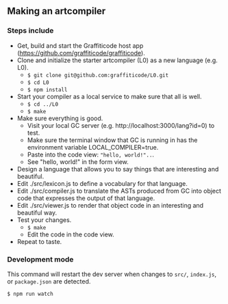 ## Making an artcompiler

### Steps include

* Get, build and start the Graffiticode host app (https://github.com/graffiticode/graffiticode).
* Clone and initialize the starter artcompiler (L0) as a new language (e.g. L0).
  * `$ git clone git@github.com:graffiticode/L0.git`
  * `$ cd L0`
  * `$ npm install`
* Start your compiler as a local service to make sure that all is well.
  * `$ cd ../L0`
  * `$ make`
* Make sure everything is good.
  * Visit your local GC server (e.g. http://localhost:3000/lang?id=0) to test.
  * Make sure the terminal window that GC is running in has the environment variable LOCAL_COMPILER=true.
  * Paste into the code view: `"hello, world!"..`.
  * See "hello, world!" in the form view.
* Design a language that allows you to say things that are interesting and beautiful.
* Edit ./src/lexicon.js to define a vocabulary for that language.
* Edit ./src/compiler.js to translate the ASTs produced from GC into object code that expresses the output of that language.
* Edit ./src/viewer.js to render that object code in an interesting and beautiful way.
* Test your changes.
  * `$ make`
  * Edit the code in the code view.
* Repeat to taste.

### Development mode

This command will restart the dev server when changes to `src/`, `index.js`, or `package.json` are detected.

```bash
$ npm run watch
```
